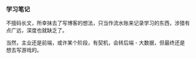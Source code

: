 ### 学习笔记
不擅码长文，所幸抹去了写博客的想法，只当作流水账来记录学习的东西，涉猎有点广远，深度也就缺乏了。

当然，主业还是前端，或许某个阶段，有契机，会转后端 - 大数据，但最终还是想去写游戏的。
